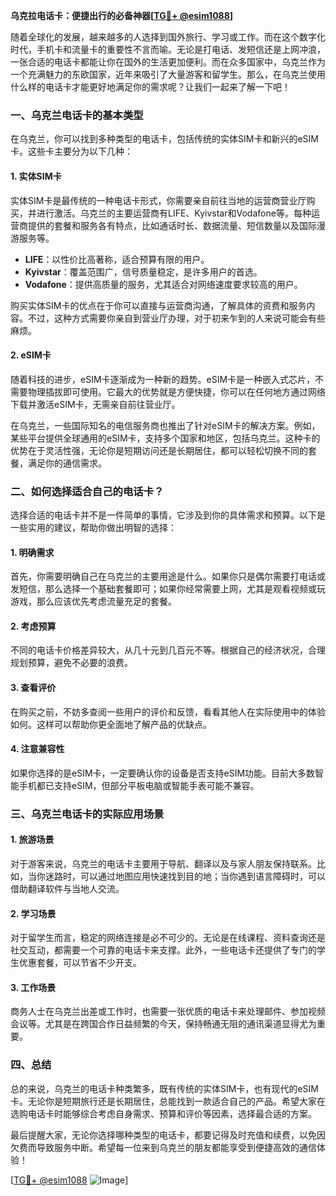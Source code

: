 **乌克拉电话卡：便捷出行的必备神器[[TG💪+ @esim1088](https://t.me/s/esim1088)]**

随着全球化的发展，越来越多的人选择到国外旅行、学习或工作。而在这个数字化时代，手机卡和流量卡的重要性不言而喻。无论是打电话、发短信还是上网冲浪，一张合适的电话卡都能让你在国外的生活更加便利。而在众多国家中，乌克兰作为一个充满魅力的东欧国家，近年来吸引了大量游客和留学生。那么，在乌克兰使用什么样的电话卡才能更好地满足你的需求呢？让我们一起来了解一下吧！

### 一、乌克兰电话卡的基本类型

在乌克兰，你可以找到多种类型的电话卡，包括传统的实体SIM卡和新兴的eSIM卡。这些卡主要分为以下几种：

#### 1. 实体SIM卡
实体SIM卡是最传统的一种电话卡形式，你需要亲自前往当地的运营商营业厅购买，并进行激活。乌克兰的主要运营商有LIFE、Kyivstar和Vodafone等。每种运营商提供的套餐和服务各有特点，比如通话时长、数据流量、短信数量以及国际漫游服务等。

- **LIFE**：以性价比高著称，适合预算有限的用户。
- **Kyivstar**：覆盖范围广，信号质量稳定，是许多用户的首选。
- **Vodafone**：提供高质量的服务，尤其适合对网络速度要求较高的用户。

购买实体SIM卡的优点在于你可以直接与运营商沟通，了解具体的资费和服务内容。不过，这种方式需要你亲自到营业厅办理，对于初来乍到的人来说可能会有些麻烦。

#### 2. eSIM卡
随着科技的进步，eSIM卡逐渐成为一种新的趋势。eSIM卡是一种嵌入式芯片，不需要物理插拔即可使用。它最大的优势就是方便快捷，你可以在任何地方通过网络下载并激活eSIM卡，无需亲自前往营业厅。

在乌克兰，一些国际知名的电信服务商也推出了针对eSIM卡的解决方案。例如，某些平台提供全球通用的eSIM卡，支持多个国家和地区，包括乌克兰。这种卡的优势在于灵活性强，无论你是短期访问还是长期居住，都可以轻松切换不同的套餐，满足你的通信需求。

### 二、如何选择适合自己的电话卡？

选择合适的电话卡并不是一件简单的事情，它涉及到你的具体需求和预算。以下是一些实用的建议，帮助你做出明智的选择：

#### 1. 明确需求
首先，你需要明确自己在乌克兰的主要用途是什么。如果你只是偶尔需要打电话或发短信，那么选择一个基础套餐即可；如果你经常需要上网，尤其是观看视频或玩游戏，那么应该优先考虑流量充足的套餐。

#### 2. 考虑预算
不同的电话卡价格差异较大，从几十元到几百元不等。根据自己的经济状况，合理规划预算，避免不必要的浪费。

#### 3. 查看评价
在购买之前，不妨多查阅一些用户的评价和反馈，看看其他人在实际使用中的体验如何。这样可以帮助你更全面地了解产品的优缺点。

#### 4. 注意兼容性
如果你选择的是eSIM卡，一定要确认你的设备是否支持eSIM功能。目前大多数智能手机都已支持eSIM，但部分平板电脑或智能手表可能不兼容。

### 三、乌克兰电话卡的实际应用场景

#### 1. 旅游场景
对于游客来说，乌克兰的电话卡主要用于导航、翻译以及与家人朋友保持联系。比如，当你迷路时，可以通过地图应用快速找到目的地；当你遇到语言障碍时，可以借助翻译软件与当地人交流。

#### 2. 学习场景
对于留学生而言，稳定的网络连接是必不可少的。无论是在线课程、资料查询还是社交互动，都需要一个可靠的电话卡来支撑。此外，一些电话卡还提供了专门的学生优惠套餐，可以节省不少开支。

#### 3. 工作场景
商务人士在乌克兰出差或工作时，也需要一张优质的电话卡来处理邮件、参加视频会议等。尤其是在跨国合作日益频繁的今天，保持畅通无阻的通讯渠道显得尤为重要。

### 四、总结

总的来说，乌克兰的电话卡种类繁多，既有传统的实体SIM卡，也有现代的eSIM卡。无论你是短期旅行还是长期居住，总能找到一款适合自己的产品。希望大家在选购电话卡时能够综合考虑自身需求、预算和评价等因素，选择最合适的方案。

最后提醒大家，无论你选择哪种类型的电话卡，都要记得及时充值和续费，以免因欠费而导致服务中断。希望每一位来到乌克兰的朋友都能享受到便捷高效的通信体验！

[[TG💪+ @esim1088](https://t.me/s/esim1088) ![Image](https://i.postimg.cc/4NQfJmqS/Snipaste-2025-05-13-00-14-12.png)]
